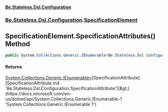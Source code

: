 #### [Be.Stateless.Dsl.Configuration](README.md 'README')
### [Be.Stateless.Dsl.Configuration](Be.Stateless.Dsl.Configuration.md 'Be.Stateless.Dsl.Configuration').[SpecificationElement](SpecificationElement.md 'Be.Stateless.Dsl.Configuration.SpecificationElement')

## SpecificationElement.SpecificationAttributes() Method

```csharp
public System.Collections.Generic.IEnumerable<Be.Stateless.Dsl.Configuration.SpecificationAttribute> SpecificationAttributes();
```

#### Returns
[System.Collections.Generic.IEnumerable&lt;](https://docs.microsoft.com/en-us/dotnet/api/System.Collections.Generic.IEnumerable-1 'System.Collections.Generic.IEnumerable`1')[SpecificationAttribute](SpecificationAttribute.md 'Be.Stateless.Dsl.Configuration.SpecificationAttribute')[&gt;](https://docs.microsoft.com/en-us/dotnet/api/System.Collections.Generic.IEnumerable-1 'System.Collections.Generic.IEnumerable`1')